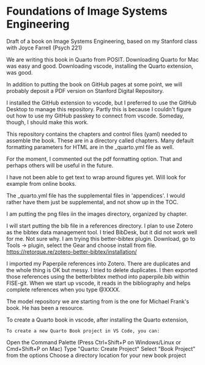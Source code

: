 # Foundations of Image Systems Engineering
Draft of a book on Image Systems Engineering, based on my Stanford class with Joyce Farrell (Psych 221)

We are writing this book in Quarto from POSIT.  Downloading Quarto for Mac was easy and good.  Downloading vscode, installing the Quarto extension, was good.  

In addition to putting the book on GitHub pages at some point, we will probably deposit a PDF version on Stanford Digital Repository.

I installed the GitHub extension to vscode, but I preferred to use the GitHub Desktop to manage this repository.  Partly this is because I couldn't figure out how to use my GitHub passkey to connect from vscode.  Someday, though, I should make this work.

This repository contains the chapters and control files (yaml) needed to assemble the book.  These are in a directory called chapters.
Many default formatting parameters for HTML are in the _quarto.yml file as well.

For the moment, I commented out the pdf formatting option.  That and perhaps others will be useful in the future.

I have not been able to get text to wrap around figures yet.  Will look for example from online books.

The _quarto.yml file has the supplemental files in 'appendices'.  I would rather have them just be supplemental, and not show up in the TOC.

I am putting the png files iin the images directory, organized by chapter.

I will start putting the bib file in a references directory.  I plan to use Zotero as the bibtex data management tool.  I tried BibDesk, but it did not work well for me.  Not sure why.
I am trying this better-bibtex plugin.  Download, go to Tools -> plugin, select the Gear and choose install from file. https://retorque.re/zotero-better-bibtex/installation/

I imported my Paperpile references into Zotero.  There are duplicates and the whole thing is OK but messy.  I tried to delete duplicates.
I then exported those references using the betterbibtex method into paperpile.bib within FISE-git.  When we start up vscode, it reads in the bibliography and helps complete references when you type @XXXX.

The model repository we are starting from is the one for Michael Frank's book.  He has been a resource.


To create a Quarto book in vscode, after installing the Quarto extension,

    To create a new Quarto Book project in VS Code, you can:

Open the Command Palette (Press Ctrl+Shift+P on Windows/Linux or Cmd+Shift+P on Mac)
Type "Quarto: Create Project"
Select "Book Project" from the options
Choose a directory location for your new book project
